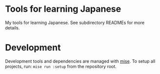 # Tools for learning Japanese

My tools for learning Japanese. See subdirectory READMEs for more details.

# Development

Development tools and dependencies are managed with
[mise](https://mise.jdx.dev/). To setup all projects, run: `mise run :setup`
from the repository root.
